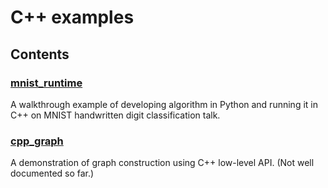 # C++ examples

## Contents

### [mnist_runtime](mnist_runtime)

A walkthrough example of developing algorithm in Python and running it in C++ on MNIST handwritten digit classification talk.

### [cpp_graph](cpp_graph)
A demonstration of graph construction using C++ low-level API. (Not well documented so far.)
